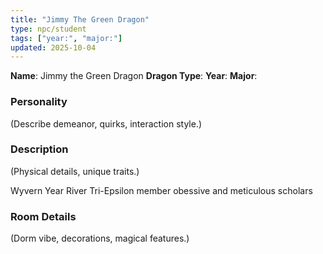```yaml
---
title: "Jimmy The Green Dragon"
type: npc/student
tags: ["year:", "major:"]
updated: 2025-10-04
---
```


**Name**: Jimmy the Green Dragon
**Dragon Type**: 
**Year**: 
**Major**: 

### Personality
(Describe demeanor, quirks, interaction style.)

### Description
(Physical details, unique traits.)

Wyvern Year
River
Tri-Epsilon member
obessive and meticulous scholars

### Room Details
(Dorm vibe, decorations, magical features.)
